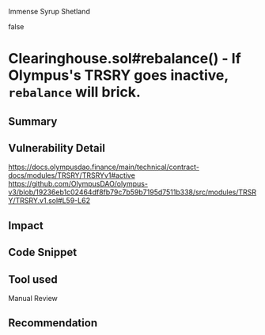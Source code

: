 Immense Syrup Shetland

false

# Clearinghouse.sol#rebalance() - If Olympus's TRSRY goes inactive, `rebalance` will brick.
## Summary

## Vulnerability Detail
https://docs.olympusdao.finance/main/technical/contract-docs/modules/TRSRY/TRSRYv1#active
https://github.com/OlympusDAO/olympus-v3/blob/19236eb1c02464df8fb79c7b59b7195d7511b338/src/modules/TRSRY/TRSRY.v1.sol#L59-L62
## Impact

## Code Snippet

## Tool used

Manual Review

## Recommendation
